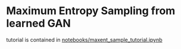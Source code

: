 # Maximum Entropy Sampling from learned GAN
tutorial is contained in [notebooks/maxent_sample_tutorial.ipynb](../notebooks/maxent_sample_tutorial.ipynb)